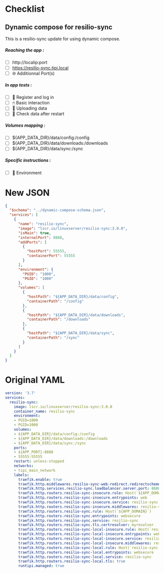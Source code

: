 # Checklist
## Dynamic compose for resilio-sync
This is a resilio-sync update for using dynamic compose.
##### Reaching the app :
- [ ] http://localip:port
- [ ] https://resilio-sync.tipi.local
- [ ] 🌐 Additionnal Port(s)
##### In app tests :
- [ ] 📝 Register and log in
- [ ] 🖱 Basic interaction
- [ ] 🌆 Uploading data
- [ ] 🔄 Check data after restart
##### Volumes mapping :
- [ ] ${APP_DATA_DIR}/data/config:/config
- [ ] ${APP_DATA_DIR}/data/downloads:/downloads
- [ ] ${APP_DATA_DIR}/data/sync:/sync
##### Specific instructions :
- [ ] 🌳 Environment

# New JSON
```json
{
  "$schema": "../dynamic-compose-schema.json",
  "services": [
    {
      "name": "resilio-sync",
      "image": "lscr.io/linuxserver/resilio-sync:3.0.0",
      "isMain": true,
      "internalPort": 8888,
      "addPorts": [
        {
          "hostPort": 55555,
          "containerPort": 55555
        }
      ],
      "environment": {
        "PUID": "1000",
        "PGID": "1000"
      },
      "volumes": [
        {
          "hostPath": "${APP_DATA_DIR}/data/config",
          "containerPath": "/config"
        },
        {
          "hostPath": "${APP_DATA_DIR}/data/downloads",
          "containerPath": "/downloads"
        },
        {
          "hostPath": "${APP_DATA_DIR}/data/sync",
          "containerPath": "/sync"
        }
      ]
    }
  ]
} 
```
# Original YAML
```yaml
version: '3.7'
services:
  resilio-sync:
    image: lscr.io/linuxserver/resilio-sync:3.0.0
    container_name: resilio-sync
    environment:
    - PUID=1000
    - PGID=1000
    volumes:
    - ${APP_DATA_DIR}/data/config:/config
    - ${APP_DATA_DIR}/data/downloads:/downloads
    - ${APP_DATA_DIR}/data/sync:/sync
    ports:
    - ${APP_PORT}:8888
    - 55555:55555
    restart: unless-stopped
    networks:
    - tipi_main_network
    labels:
      traefik.enable: true
      traefik.http.middlewares.resilio-sync-web-redirect.redirectscheme.scheme: https
      traefik.http.services.resilio-sync.loadbalancer.server.port: 8888
      traefik.http.routers.resilio-sync-insecure.rule: Host(`${APP_DOMAIN}`)
      traefik.http.routers.resilio-sync-insecure.entrypoints: web
      traefik.http.routers.resilio-sync-insecure.service: resilio-sync
      traefik.http.routers.resilio-sync-insecure.middlewares: resilio-sync-web-redirect
      traefik.http.routers.resilio-sync.rule: Host(`${APP_DOMAIN}`)
      traefik.http.routers.resilio-sync.entrypoints: websecure
      traefik.http.routers.resilio-sync.service: resilio-sync
      traefik.http.routers.resilio-sync.tls.certresolver: myresolver
      traefik.http.routers.resilio-sync-local-insecure.rule: Host(`resilio-sync.${LOCAL_DOMAIN}`)
      traefik.http.routers.resilio-sync-local-insecure.entrypoints: web
      traefik.http.routers.resilio-sync-local-insecure.service: resilio-sync
      traefik.http.routers.resilio-sync-local-insecure.middlewares: resilio-sync-web-redirect
      traefik.http.routers.resilio-sync-local.rule: Host(`resilio-sync.${LOCAL_DOMAIN}`)
      traefik.http.routers.resilio-sync-local.entrypoints: websecure
      traefik.http.routers.resilio-sync-local.service: resilio-sync
      traefik.http.routers.resilio-sync-local.tls: true
      runtipi.managed: true
 
```
